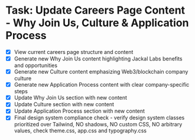 # Task: Update Careers Page Content - Why Join Us, Culture & Application Process

- [x] View current careers page structure and content
- [x] Generate new Why Join Us content highlighting Jackal Labs benefits and opportunities
- [x] Generate new Culture content emphasizing Web3/blockchain company culture
- [x] Generate new Application Process content with clear company-specific steps
- [x] Update Why Join Us section with new content
- [x] Update Culture section with new content
- [x] Update Application Process section with new content
- [x] Final design system compliance check - verify design system classes prioritized over Tailwind, NO shadows, NO custom CSS, NO arbitrary values, check theme.css, app.css and typography.css